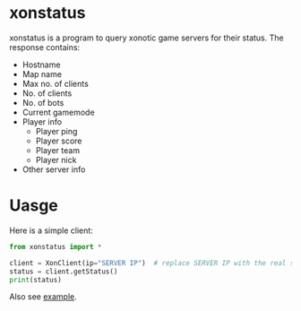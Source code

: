 # xonstatus
xonstatus is a program to query xonotic game servers for their status. The response contains:
 - Hostname
 - Map name
 - Max no. of clients
 - No. of clients
 - No. of bots
 - Current gamemode
 - Player info
    - Player ping
    - Player score
    - Player team
    - Player nick
 - Other server info

# Uasge
Here is a simple client:
```python
from xonstatus import *

client = XonClient(ip="SERVER IP")  # replace SERVER IP with the real server ip
status = client.getStatus()
print(status)

```
Also see [example](example.py).
